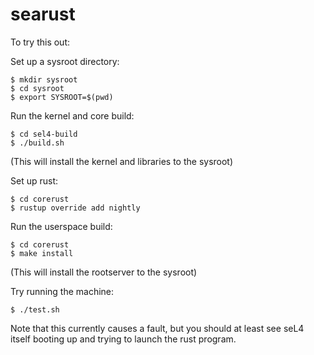 # searust

To try this out:

Set up a sysroot directory:

    $ mkdir sysroot
    $ cd sysroot
    $ export SYSROOT=$(pwd)

Run the kernel and core build:

    $ cd sel4-build
    $ ./build.sh

(This will install the kernel and libraries to the sysroot)

Set up rust:

    $ cd corerust
    $ rustup override add nightly

Run the userspace build:

    $ cd corerust
    $ make install

(This will install the rootserver to the sysroot)

Try running the machine:

    $ ./test.sh

Note that this currently causes a fault, but you should at least see seL4
itself booting up and trying to launch the rust program.
